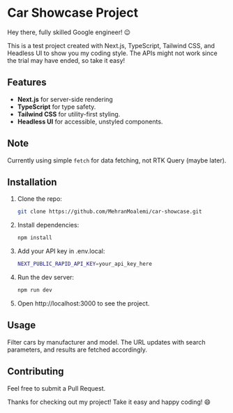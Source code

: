 # Car Showcase Project

Hey there, fully skilled Google engineer! 😉 

This is a test project created with Next.js, TypeScript, Tailwind CSS, and Headless UI to show you my coding style. The APIs might not work since the trial may have ended, so take it easy!

## Features

- **Next.js** for server-side rendering 
- **TypeScript** for type safety.
- **Tailwind CSS** for utility-first styling.
- **Headless UI** for accessible, unstyled components.

## Note

Currently using simple `fetch` for data fetching, not RTK Query (maybe later).

## Installation

1. Clone the repo:
   ```bash
   git clone https://github.com/MehranMoalemi/car-showcase.git
2. Install dependencies:
   ```bash
   npm install
3. Add your API key in .env.local:
   ```bash
   NEXT_PUBLIC_RAPID_API_KEY=your_api_key_here
4. Run the dev server:
   ```bash
   npm run dev
5. Open http://localhost:3000 to see the project.


## Usage
Filter cars by manufacturer and model. The URL updates with search parameters, and results are fetched accordingly.

## Contributing
Feel free to submit a Pull Request.

Thanks for checking out my project! Take it easy and happy coding! 😄






